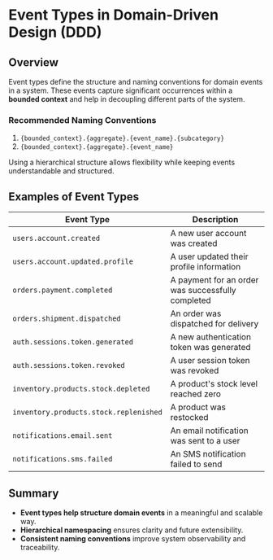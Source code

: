 # Event Types in Domain-Driven Design (DDD)

## Overview

Event types define the structure and naming conventions for domain events in a system. These events capture significant
occurrences within a **bounded context** and help in decoupling different parts of the system.

### Recommended Naming Conventions

1. `{bounded_context}.{aggregate}.{event_name}.{subcategory}`
2. `{bounded_context}.{aggregate}.{event_name}`

Using a hierarchical structure allows flexibility while keeping events understandable and structured.

## Examples of Event Types

| Event Type                             | Description                                       |
|----------------------------------------|---------------------------------------------------|
| `users.account.created`                | A new user account was created                    |
| `users.account.updated.profile`        | A user updated their profile information          |
| `orders.payment.completed`             | A payment for an order was successfully completed |
| `orders.shipment.dispatched`           | An order was dispatched for delivery              |
| `auth.sessions.token.generated`        | A new authentication token was generated          |
| `auth.sessions.token.revoked`          | A user session token was revoked                  |
| `inventory.products.stock.depleted`    | A product's stock level reached zero              |
| `inventory.products.stock.replenished` | A product was restocked                           |
| `notifications.email.sent`             | An email notification was sent to a user          |
| `notifications.sms.failed`             | An SMS notification failed to send                |

## Summary

- **Event types help structure domain events** in a meaningful and scalable way.
- **Hierarchical namespacing** ensures clarity and future extensibility.
- **Consistent naming conventions** improve system observability and traceability.
